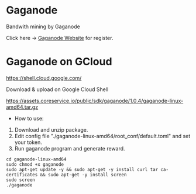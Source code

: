 # Gaganode
Bandwith mining by Gaganode

Click here -> [Gaganode Website](https://dashboard.gaganode.com/register?referral_code=vyvtlzktigdseul) for register.

# Gaganode on GCloud
https://shell.cloud.google.com/

Download & upload on Google Cloud Shell

https://assets.coreservice.io/public/sdk/gaganode/1.0.4/gaganode-linux-amd64.tar.gz

* How to use:

1. Download and unzip package.
2. Edit config file "./gaganode-linux-amd64/root_conf/default.toml" and set your token.
3. Run gaganode program and generate reward.
```
cd gaganode-linux-amd64
sudo chmod +x gaganode
sudo apt-get update -y && sudo apt-get -y install curl tar ca-certificates && sudo apt-get -y install screen
sudo screen
./gaganode
```
